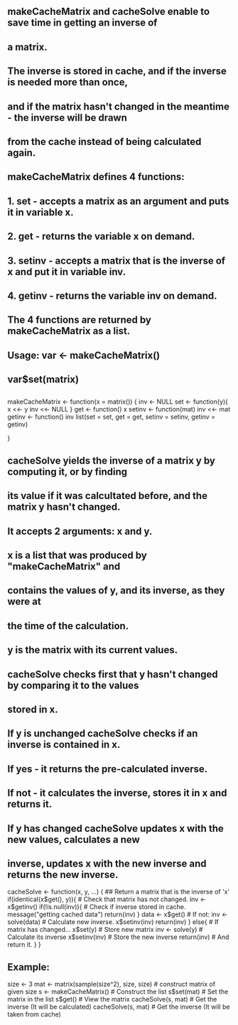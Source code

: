 ## makeCacheMatrix and cacheSolve enable to save time in getting an inverse of 
## a matrix.
## The inverse is stored in cache, and if the inverse is needed more than once,
## and if the matrix hasn't changed in the meantime - the inverse will be drawn
## from the cache instead of being calculated again.

## makeCacheMatrix defines 4 functions:
## 1. set - accepts a matrix as an argument and puts it in variable x.
## 2. get - returns the variable x on demand.
## 3. setinv - accepts a matrix that is the inverse of x and put it in variable inv.
## 4. getinv - returns the variable inv on demand.
## The 4 functions are returned by makeCacheMatrix as a list.

## Usage: var <- makeCacheMatrix()
##        var$set(matrix)
##        
           
makeCacheMatrix <- function(x = matrix()) {
    inv <- NULL
    set <- function(y){
        x <<- y
        inv <<- NULL
    }
    get <- function() x
    setinv <- function(mat) inv <<- mat
    getinv <- function() inv
    list(set = set, get = get,
         setinv = setinv,
         getinv = getinv)
    
}


## cacheSolve yields the inverse of a matrix y by computing it, or by finding
## its value if it was calcultated before, and the matrix y hasn't changed.
## It accepts 2 arguments: x and y.
##              x is a list that was produced by "makeCacheMatrix" and
##                contains the values of y, and its inverse, as they were at
##                the time of the calculation.
##              y is the matrix with its current values.
## cacheSolve checks first that y hasn't changed by comparing it to the values
## stored in x.
## If y is unchanged cacheSolve checks if an inverse is contained in x.
## If yes - it returns the pre-calculated inverse.
## If not - it calculates the inverse, stores it in x and returns it.
## If y has changed cacheSolve updates x with the new values, calculates a new
## inverse, updates x with the new inverse and returns the new inverse.


cacheSolve <- function(x, y, ...) {
        ## Return a matrix that is the inverse of 'x'
    if(identical(x$get(), y)){  # Check that matrix has not changed.
        inv <- x$getinv()
        if(!is.null(inv)){      # Check if inverse stored in cache.
            message("getting cached data")
            return(inv)
        }
        data <- x$get()         # If not:
        inv <- solve(data)      # Calculate new inverse.
        x$setinv(inv)
        return(inv)
    }
    else{                       # If matrix has changed...
        x$set(y)                # Store new matrix
        inv <- solve(y)         # Calculate its inverse
        x$setinv(inv)           # Store the new inverse
        return(inv)             # And return it.
    }
}

## Example:
size <- 3
mat <- matrix(sample(size^2), size, size) # construct matrix of given size
s <- makeCacheMatrix()  #   Construct the list
s$set(mat)              #   Set the matrix in the list
s$get()                 #   View the matrix
cacheSolve(s, mat)      #   Get the inverse (It will be calculated)
cacheSolve(s, mat)      #   Get the inverse (It will be taken from cache)

